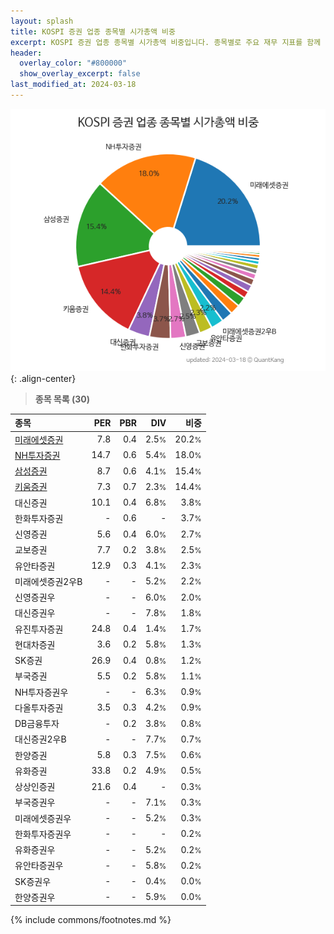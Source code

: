 ```yaml
---
layout: splash
title: KOSPI 증권 업종 종목별 시가총액 비중
excerpt: KOSPI 증권 업종 종목별 시가총액 비중입니다. 종목별로 주요 재무 지표를 함께 표시합니다.
header:
  overlay_color: "#800000"
  show_overlay_excerpt: false
last_modified_at: 2024-03-18
---
```



![KOSPI 증권 업종 종목별 시가총액 비중](/stats/sector/images/kospi_업종_증권_종목.png){: .align-center}


> **종목 목록 (30)**<a id="list"></a>

| **종목** | **PER** | **PBR** | **DIV** | **비중** |
| :------- | ------: | ------: | ------: | -------: |
| [미래에셋증권](/006800/) | 7.8 | 0.4 | 2.5<small>%</small> | 20.2<small>%</small> |
| [NH투자증권](/005940/) | 14.7 | 0.6 | 5.4<small>%</small> | 18.0<small>%</small> |
| [삼성증권](/016360/) | 8.7 | 0.6 | 4.1<small>%</small> | 15.4<small>%</small> |
| [키움증권](/039490/) | 7.3 | 0.7 | 2.3<small>%</small> | 14.4<small>%</small> |
| 대신증권 | 10.1 | 0.4 | 6.8<small>%</small> | 3.8<small>%</small> |
| 한화투자증권 | - | 0.6 | - | 3.7<small>%</small> |
| 신영증권 | 5.6 | 0.4 | 6.0<small>%</small> | 2.7<small>%</small> |
| 교보증권 | 7.7 | 0.2 | 3.8<small>%</small> | 2.5<small>%</small> |
| 유안타증권 | 12.9 | 0.3 | 4.1<small>%</small> | 2.3<small>%</small> |
| 미래에셋증권2우B | - | - | 5.2<small>%</small> | 2.2<small>%</small> |
| 신영증권우 | - | - | 6.0<small>%</small> | 2.0<small>%</small> |
| 대신증권우 | - | - | 7.8<small>%</small> | 1.8<small>%</small> |
| 유진투자증권 | 24.8 | 0.4 | 1.4<small>%</small> | 1.7<small>%</small> |
| 현대차증권 | 3.6 | 0.2 | 5.8<small>%</small> | 1.3<small>%</small> |
| SK증권 | 26.9 | 0.4 | 0.8<small>%</small> | 1.2<small>%</small> |
| 부국증권 | 5.5 | 0.2 | 5.8<small>%</small> | 1.1<small>%</small> |
| NH투자증권우 | - | - | 6.3<small>%</small> | 0.9<small>%</small> |
| 다올투자증권 | 3.5 | 0.3 | 4.2<small>%</small> | 0.9<small>%</small> |
| DB금융투자 | - | 0.2 | 3.8<small>%</small> | 0.8<small>%</small> |
| 대신증권2우B | - | - | 7.7<small>%</small> | 0.7<small>%</small> |
| 한양증권 | 5.8 | 0.3 | 7.5<small>%</small> | 0.6<small>%</small> |
| 유화증권 | 33.8 | 0.2 | 4.9<small>%</small> | 0.5<small>%</small> |
| 상상인증권 | 21.6 | 0.4 | - | 0.3<small>%</small> |
| 부국증권우 | - | - | 7.1<small>%</small> | 0.3<small>%</small> |
| 미래에셋증권우 | - | - | 5.2<small>%</small> | 0.3<small>%</small> |
| 한화투자증권우 | - | - | - | 0.2<small>%</small> |
| 유화증권우 | - | - | 5.2<small>%</small> | 0.2<small>%</small> |
| 유안타증권우 | - | - | 5.8<small>%</small> | 0.2<small>%</small> |
| SK증권우 | - | - | 0.4<small>%</small> | 0.0<small>%</small> |
| 한양증권우 | - | - | 5.9<small>%</small> | 0.0<small>%</small> |

{% include commons/footnotes.md %}
